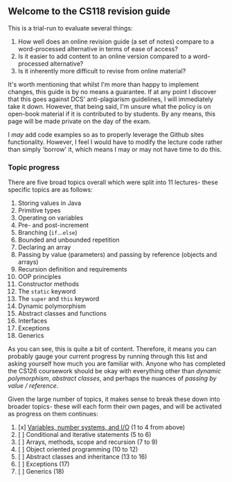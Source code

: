 ## Welcome to the CS118 revision guide

This is a trial-run to evaluate several things:

1. How well does an online revision guide (a set of notes) compare to a word-processed alternative in terms of ease of access?
2. Is it easier to add content to an online version compared to a word-processed alternative?
3. Is it inherently more difficult to revise from online material?

It's worth mentioning that whilst I'm more than happy to implement changes, this guide is by no means a guarantee. If at any point I discover that this goes against DCS' anti-plagiarism guidelines, I will immediately take it down. However, that being said, I'm unsure what the policy is on open-book material if it is contributed to by students. By any means, this page will be made private on the day of the exam.

I _may_ add code examples so as to properly leverage the Github sites functionality. However, I feel I would have to modify the lecture code rather than simply 'borrow' it, which means I may or may not have time to do this.

### Topic progress

There are five broad topics overall which were split into 11 lectures- these specific topics are as follows:

1. Storing values in Java
2. Primitive types
3. Operating on variables
4. Pre- and post-increment
5. Branching (`if`...`else`)
6. Bounded and unbounded repetition
7. Declaring an array
8. Passing by value (parameters) and passing by reference (objects and arrays)
9. Recursion definition and requirements
10. OOP principles
11. Constructor methods
12. The `static` keyword
13. The `super` and `this` keyword
14. Dynamic polymorphism
15. Abstract classes and functions
16. Interfaces
17. Exceptions
18. Generics

As you can see, this is quite a bit of content. Therefore, it means you can probably gauge your current progress by running through this list and asking yourself how much you are familiar with. Anyone who has completed the CS126 coursework should be okay with everything other than _dynamic polymorphism_, _abstract classes_, and perhaps the nuances of _passing by value / reference_.

Given the large number of topics, it makes sense to break these down into broader topics- these will each form their own pages, and will be activated as progress on them continues:

1. [x] [Variables, number systems, and I/O](part1.md) (1 to 4 from above)
2. [ ] Conditional and iterative statements (5 to 6)
3. [ ] Arrays, methods, scope and recursion (7 to 9)
4. [ ] Object oriented programming (10 to 12)
5. [ ] Abstract classes and inheritance (13 to 16)
6. [ ] Exceptions (17)
7. [ ] Generics (18)
